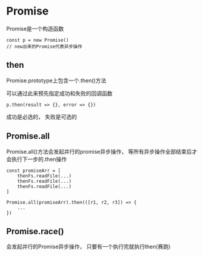 # Promise

Promise是一个构造函数

```
const p = new Promise()
// new出来的Promise代表异步操作
```

## then

Promise.prototype上包含一个.then()方法

可以通过此来预先指定成功和失败的回调函数

```
p.then(result => {}, error => {})
```

成功是必选的， 失败是可选的



## Promise.all

Promise.all()方法会发起并行的promise异步操作， 等所有异步操作全部结束后才会执行下一步的.then操作

```
const promiseArr = [
	thenFs.readFile(...)
	thenFs.readFile(...)
	thenFs.readFile(...)
]

Promise.all(promiseArr).then(([r1, r2, r3]) => {
	...
})
```



## Promise.race()

会发起并行的Promise异步操作， 只要有一个执行完就执行then(赛跑)

